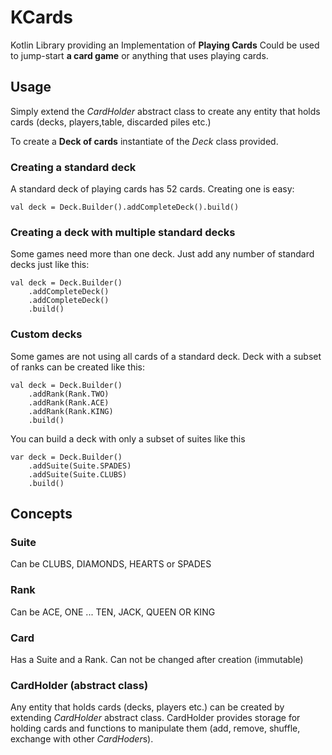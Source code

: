 # KCards
Kotlin Library providing an Implementation of  **Playing Cards**
Could be used to jump-start **a card game** or anything that uses playing cards.

## Usage
Simply extend the *CardHolder* abstract class to create any entity that holds cards (decks, players,table, discarded piles etc.)

To create a **Deck of cards** instantiate of the *Deck* class provided. 

### Creating a standard deck
A standard deck of playing cards has 52 cards. Creating one is easy:

    val deck = Deck.Builder().addCompleteDeck().build()
### Creating a deck with multiple standard decks
Some games need more than one deck. Just add any number of standard decks just like this:

    val deck = Deck.Builder()
        .addCompleteDeck()
        .addCompleteDeck()
        .build()

### Custom decks
Some games are not using all cards of a standard deck.
Deck with a subset of ranks can be created like this:

    val deck = Deck.Builder()
        .addRank(Rank.TWO)
        .addRank(Rank.ACE)
        .addRank(Rank.KING)
        .build()

You can build a deck with only a subset of suites like this

    var deck = Deck.Builder()
        .addSuite(Suite.SPADES)
        .addSuite(Suite.CLUBS)
        .build()


## Concepts 

### Suite
Can be CLUBS, DIAMONDS, HEARTS or SPADES

### Rank
Can be ACE, ONE ... TEN, JACK, QUEEN OR KING

### Card
Has a Suite and a Rank. Can not be changed after creation (immutable)

### CardHolder (abstract class)  
Any entity that holds cards (decks, players etc.) can be created by extending *CardHolder* abstract class.
CardHolder provides storage for holding cards and functions to manipulate them (add, remove, shuffle, exchange with other *CardHoder*s). 

